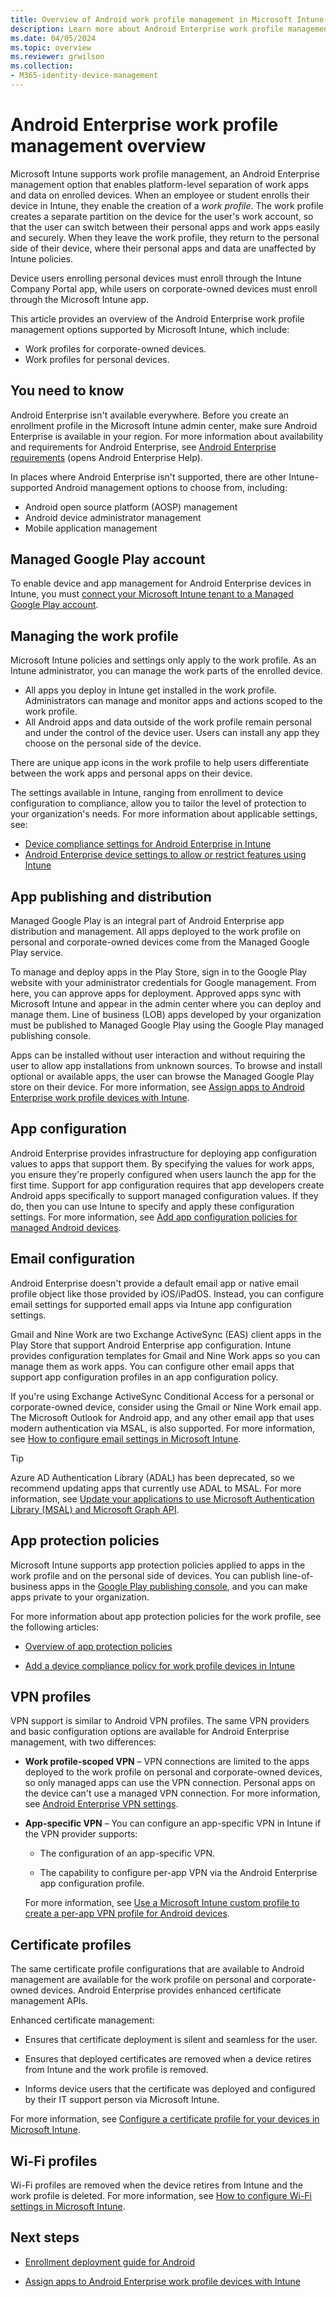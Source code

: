 ```yaml
---
title: Overview of Android work profile management in Microsoft Intune
description: Learn more about Android Enterprise work profile management, a device management option for personal and corporate-owned devices enrolling in Microsoft Intune.
ms.date: 04/05/2024
ms.topic: overview
ms.reviewer: grwilson
ms.collection:
- M365-identity-device-management
---
```


# Android Enterprise work profile management overview

Microsoft Intune supports work profile management, an Android Enterprise management option that enables platform-level separation of work apps and data on enrolled devices. When an employee or student enrolls their device in Intune, they enable the creation of a *work profile*. The work profile creates a separate partition on the device for the user's work account, so that the user can switch between their personal apps and work apps easily and securely. When they leave the work profile, they return to the personal side of their device, where their personal apps and data are unaffected by Intune policies.

Device users enrolling personal devices must enroll through the Intune Company Portal app, while users on corporate-owned devices must enroll through the Microsoft Intune app.

This article provides an overview of the Android Enterprise work profile management options supported by Microsoft Intune, which include:

- Work profiles for corporate-owned devices.
- Work profiles for personal devices.

## You need to know

Android Enterprise isn't available everywhere. Before you create an enrollment profile in the Microsoft Intune admin center, make sure Android Enterprise is available in your region. For more information about availability and requirements for Android Enterprise, see [Android Enterprise requirements](https://support.google.com/work/android/answer/6174145?hl=en&ref_topic=6151012) (opens Android Enterprise Help).

In places where Android Enterprise isn't supported, there are other Intune-supported Android management options to choose from, including:

* Android open source platform (AOSP) management
* Android device administrator management
* Mobile application management

## Managed Google Play account

To enable device and app management for Android Enterprise devices in Intune, you must [connect your Microsoft Intune tenant to a Managed Google Play account](connect-intune-android-enterprise.md).

## Managing the work profile

Microsoft Intune policies and settings only apply to the work profile. As an Intune administrator, you can manage the work parts of the enrolled device.

* All apps you deploy in Intune get installed in the work profile. Administrators can manage and monitor apps and actions scoped to the work profile.
* All Android apps and data outside of the work profile remain personal and under the control of the device user. Users can install any app they choose on the personal side of the device.

There are unique app icons in the work profile to help users differentiate between the work apps and personal apps on their device.

The settings available in Intune, ranging from enrollment to device configuration to compliance, allow you to tailor the level of protection to your organization's needs. For more information about applicable settings, see:

* [Device compliance settings for Android Enterprise in Intune](../protect/compliance-policy-create-android-for-work.md)
* [Android Enterprise device settings to allow or restrict features using Intune](../configuration/device-restrictions-android-for-work.md)

<!-- Removing section until linked files are updated.
When configuring policies for device configuration or compliance, the broad range of settings enables you to tailor protection to your specific needs. To better understand how to implement specific security configuration scenarios, see the security configuration framework guidance for Android Enterprise device restriction policies. The security configuration framework is organized into distinct configuration levels that provide guidance for personally owned and supervised devices, with each level building off the previous level. The available levels and settings in each level vary by enrollment mode:

- For Android Enterprise personally owned work profile devices: [Android personally owned work profile security settings](../enrollment/android-work-profile-security-settings.md)
- For Android Enterprise fully managed, dedicated, and corporate-owned work profile devices: [Android fully managed-security settings](../enrollment/android-fully-managed-security-settings.md)

Alternatively, you can review the [Device compliance settings for Android Enterprise in Intune](../protect/compliance-policy-create-android-for-work.md) and [Android Enterprise device settings to allow or restrict features using Intune](../configuration/device-restrictions-android-for-work.md). -->

## App publishing and distribution

Managed Google Play is an integral part of Android Enterprise app distribution and management. All apps deployed to the work profile on personal and corporate-owned devices come from the Managed Google Play service.

To manage and deploy apps in the Play Store, sign in to the Google Play website with your administrator credentials for Google management. From here, you can approve apps for deployment. Approved apps sync with Microsoft Intune and appear in the admin center where you can deploy and manage them. Line of business (LOB) apps developed by your organization must be published to Managed Google Play using the Google Play managed publishing console.

Apps can be installed without user interaction and without requiring the user to allow app installations from unknown sources. To browse and install optional or available apps, the user can browse the Managed Google Play store on their device. For more information, see [Assign apps to Android Enterprise work profile devices with Intune](../apps/apps-add-android-for-work.md).

## App configuration

Android Enterprise provides infrastructure for deploying app configuration values to apps that support them. By specifying the values for work apps, you ensure they're properly configured when users launch the app for the first time. Support for app configuration requires that app developers create Android apps specifically to support managed configuration values. If they do, then you can use Intune to specify and apply these configuration settings. For more information, see [Add app configuration policies for managed Android devices](../apps/app-configuration-policies-use-android.md).

## Email configuration

Android Enterprise doesn't provide a default email app or native email profile object like those provided by iOS/iPadOS. Instead, you can configure email settings for supported email apps via Intune app configuration settings.

Gmail and Nine Work are two Exchange ActiveSync (EAS) client apps in the Play Store that support Android Enterprise app configuration. Intune provides configuration templates for Gmail and Nine Work apps so you can manage them as work apps. You can configure other email apps that support app configuration profiles in an app configuration policy.

If you're using Exchange ActiveSync Conditional Access for a personal or corporate-owned device, consider using the Gmail or Nine Work email app. The Microsoft Outlook for Android app, and any other email app that uses modern authentication via MSAL, is also supported. For more information, see [How to configure email settings in Microsoft Intune](../configuration/email-settings-configure.md).

   > [!TIP]
   > Azure AD Authentication Library (ADAL) has been deprecated, so we recommend updating apps that currently use ADAL to MSAL. For more information, see [Update your applications to use Microsoft Authentication Library (MSAL) and Microsoft Graph API](https://techcommunity.microsoft.com/t5/azure-active-directory-identity/update-your-applications-to-use-microsoft-authentication-library/ba-p/1257363).


## App protection policies

Microsoft Intune supports app protection policies applied to apps in the work profile and on the personal side of devices. You can publish line-of-business apps in the [Google Play publishing console](https://play.google.com/apps/publish), and you can make apps private to your organization.

For more information about app protection policies for the work profile, see the following articles:

* [Overview of app protection policies](../apps/app-protection-policy.md)

* [Add a device compliance policy for work profile devices in Intune](../protect/compliance-policy-create-android-for-work.md)

## VPN profiles

VPN support is similar to Android VPN profiles. The same VPN providers and basic configuration options are available for Android Enterprise management, with two differences:

- **Work profile-scoped VPN** – VPN connections are limited to the apps deployed to the work profile on personal and corporate-owned devices, so only managed apps can use the VPN connection. Personal apps on the device can't use a managed VPN connection. For more information, see [Android Enterprise VPN settings](../configuration/vpn-settings-android-enterprise.md).

- **App-specific VPN** – You can configure an app-specific VPN in Intune if the VPN provider supports:

  - The configuration of an app-specific VPN.

  - The capability to configure per-app VPN via the Android Enterprise app configuration profile.

  For more information, see [Use a Microsoft Intune custom profile to create a per-app VPN profile for Android devices](../configuration/android-pulse-secure-per-app-vpn.md).

## Certificate profiles

The same certificate profile configurations that are available to Android management are available for the work profile on personal and corporate-owned devices. Android Enterprise provides enhanced certificate management APIs.

Enhanced certificate management:

- Ensures that certificate deployment is silent and seamless for the user.

- Ensures that deployed certificates are removed when a device retires from Intune and the work profile is removed.

- Informs device users that the certificate was deployed and configured by their IT support person via Microsoft Intune.

For more information, see [Configure a certificate profile for your devices in Microsoft Intune](../protect/certificates-configure.md).

## Wi-Fi profiles

Wi-Fi profiles are removed when the device retires from Intune and the work profile is deleted. For more information, see [How to configure Wi-Fi settings in Microsoft Intune](../configuration/wi-fi-settings-configure.md).

## Next steps

- [Enrollment deployment guide for Android](../fundamentals/deployment-guide-enrollment-android.md)

- [Assign apps to Android Enterprise work profile devices with Intune](../apps/apps-add-android-for-work.md)
